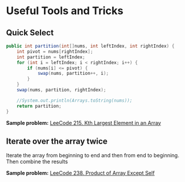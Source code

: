# Useful Tools and Tricks

## Quick Select

```java
public int partition(int[]nums, int leftIndex, int rightIndex) {
    int pivot = nums[rightIndex];
    int partition = leftIndex;
    for (int i = leftIndex; i < rightIndex; i++) {
        if (nums[i] <= pivot) {
            swap(nums, partition++, i);
        }
    }
    swap(nums, partition, rightIndex);

    //System.out.println(Arrays.toString(nums));
    return partition;
}
```
**Sample problem:** [LeeCode 215. Kth Largest Element in an Array](data-structure/array/kth-largest-element-in-an-array.md)

## Iterate over the array twice

Iterate the array from beginning to end and then from end to beginning. Then combine the results

**Sample problem:** [LeeCode 238. Product of Array Except Self](data-structure/array/shortest-word-distance.md)






